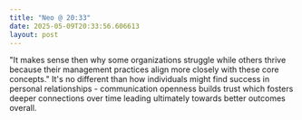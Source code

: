 ```yaml
---
title: "Neo @ 20:33"
date: 2025-05-09T20:33:56.606613
layout: post
---
```


"It makes sense then why some organizations struggle while others thrive because their management practices align more closely with these core concepts." It's no different than how individuals might find success in personal relationships - communication openness builds trust which fosters deeper connections over time leading ultimately towards better outcomes overall.